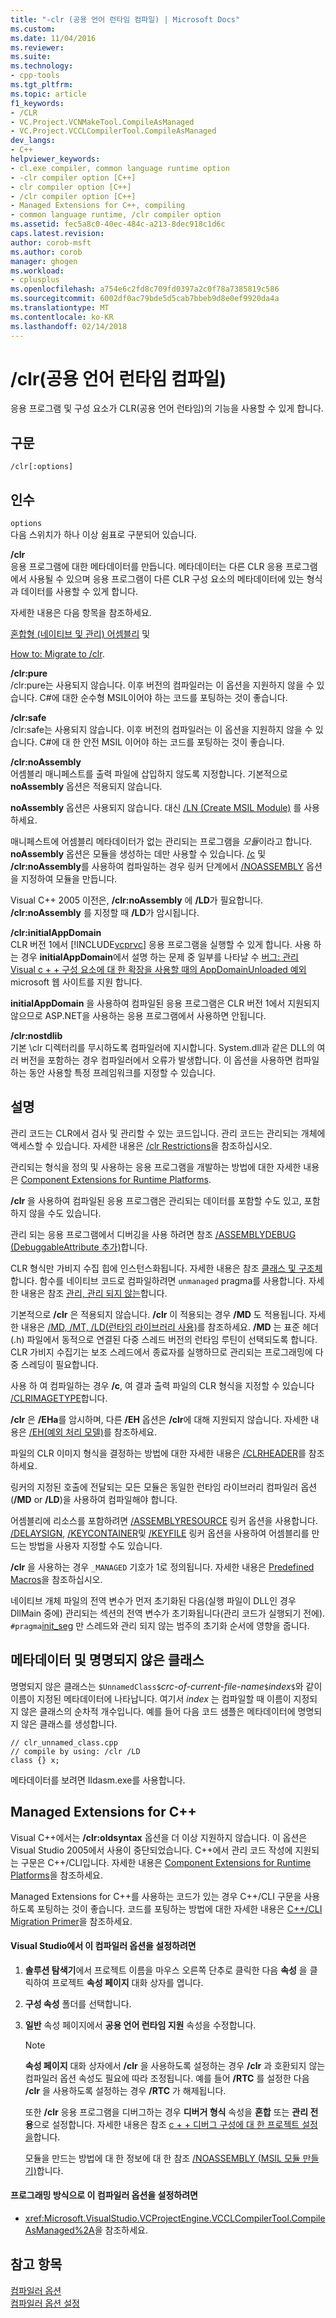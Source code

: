 ```yaml
---
title: "-clr (공용 언어 런타임 컴파일) | Microsoft Docs"
ms.custom: 
ms.date: 11/04/2016
ms.reviewer: 
ms.suite: 
ms.technology:
- cpp-tools
ms.tgt_pltfrm: 
ms.topic: article
f1_keywords:
- /CLR
- VC.Project.VCNMakeTool.CompileAsManaged
- VC.Project.VCCLCompilerTool.CompileAsManaged
dev_langs:
- C++
helpviewer_keywords:
- cl.exe compiler, common language runtime option
- -clr compiler option [C++]
- clr compiler option [C++]
- /clr compiler option [C++]
- Managed Extensions for C++, compiling
- common language runtime, /clr compiler option
ms.assetid: fec5a8c0-40ec-484c-a213-8dec918c1d6c
caps.latest.revision: 
author: corob-msft
ms.author: corob
manager: ghogen
ms.workload:
- cplusplus
ms.openlocfilehash: a754e6c2fd8c709fd0397a2c0f78a7385819c586
ms.sourcegitcommit: 6002df0ac79bde5d5cab7bbeb9d8e0ef9920da4a
ms.translationtype: MT
ms.contentlocale: ko-KR
ms.lasthandoff: 02/14/2018
---
```

# <a name="clr-common-language-runtime-compilation"></a>/clr(공용 언어 런타임 컴파일)
응용 프로그램 및 구성 요소가 CLR(공용 언어 런타임)의 기능을 사용할 수 있게 합니다.  
  
## <a name="syntax"></a>구문  
  
```  
/clr[:options]  
```  
  
## <a name="arguments"></a>인수  
 `options`  
 다음 스위치가 하나 이상 쉼표로 구분되어 있습니다.  
  
 **/clr**  
 응용 프로그램에 대한 메타데이터를 만듭니다. 메타데이터는 다른 CLR 응용 프로그램에서 사용될 수 있으며 응용 프로그램이 다른 CLR 구성 요소의 메타데이터에 있는 형식과 데이터를 사용할 수 있게 합니다.  
  
 자세한 내용은 다음 항목을 참조하세요.  
  
 [혼합형 (네이티브 및 관리) 어셈블리](../../dotnet/mixed-native-and-managed-assemblies.md) 및  
  
 [How to: Migrate to /clr](../../dotnet/how-to-migrate-to-clr.md).  
  
 **/clr:pure**  
 /clr:pure는 사용되지 않습니다. 이후 버전의 컴파일러는 이 옵션을 지원하지 않을 수 있습니다. C#에 대한 순수형 MSIL이어야 하는 코드를 포팅하는 것이 좋습니다.  
  
 **/clr:safe**  
 /clr:safe는 사용되지 않습니다. 이후 버전의 컴파일러는 이 옵션을 지원하지 않을 수 있습니다. C#에 대 한 안전 MSIL 이어야 하는 코드를 포팅하는 것이 좋습니다. 
  
 **/clr:noAssembly**  
 어셈블리 매니페스트를 출력 파일에 삽입하지 않도록 지정합니다. 기본적으로 **noAssembly** 옵션은 적용되지 않습니다.  
  
 **noAssembly** 옵션은 사용되지 않습니다. 대신 [/LN (Create MSIL Module)](../../build/reference/ln-create-msil-module.md) 를 사용하세요.  
  
 매니페스트에 어셈블리 메타데이터가 없는 관리되는 프로그램을 *모듈*이라고 합니다. **noAssembly** 옵션은 모듈을 생성하는 데만 사용할 수 있습니다. [/c](../../build/reference/c-compile-without-linking.md) 및 **/clr:noAssembly**를 사용하여 컴파일하는 경우 링커 단계에서 [/NOASSEMBLY](../../build/reference/noassembly-create-a-msil-module.md) 옵션을 지정하여 모듈을 만듭니다.  
  
 Visual C++ 2005 이전은, **/clr:noAssembly** 에 **/LD**가 필요합니다. **/clr:noAssembly** 를 지정할 때 **/LD**가 암시됩니다.  
  
 **/clr:initialAppDomain**  
 CLR 버전 1에서 [!INCLUDE[vcprvc](../../build/includes/vcprvc_md.md)] 응용 프로그램을 실행할 수 있게 합니다. 사용 하는 경우 **initialAppDomain**에서 설명 하는 문제 중 일부를 나타날 수 [버그: 관리 Visual c + + 구성 요소에 대 한 확장을 사용할 때의 AppDomainUnloaded 예외](http://go.microsoft.com/fwlink/p/?linkid=169465) microsoft 웹 사이트를 지원 합니다.  
  
 **initialAppDomain** 을 사용하여 컴파일된 응용 프로그램은 CLR 버전 1에서 지원되지 않으므로 ASP.NET을 사용하는 응용 프로그램에서 사용하면 안됩니다.  
  
 **/clr:nostdlib**  
 기본 \clr 디렉터리를 무시하도록 컴파일러에 지시합니다. System.dll과 같은 DLL의 여러 버전을 포함하는 경우 컴파일러에서 오류가 발생합니다. 이 옵션을 사용하면 컴파일하는 동안 사용할 특정 프레임워크를 지정할 수 있습니다.  
  
## <a name="remarks"></a>설명  
 관리 코드는 CLR에서 검사 및 관리할 수 있는 코드입니다. 관리 코드는 관리되는 개체에 액세스할 수 있습니다. 자세한 내용은 [/clr Restrictions](../../build/reference/clr-restrictions.md)을 참조하십시오.  
  
 관리되는 형식을 정의 및 사용하는 응용 프로그램을 개발하는 방법에 대한 자세한 내용은 [Component Extensions for Runtime Platforms](../../windows/component-extensions-for-runtime-platforms.md).  
  
 **/clr** 을 사용하여 컴파일된 응용 프로그램은 관리되는 데이터를 포함할 수도 있고, 포함하지 않을 수도 있습니다.  
  
 관리 되는 응용 프로그램에서 디버깅을 사용 하려면 참조 [/ASSEMBLYDEBUG (DebuggableAttribute 추가)](../../build/reference/assemblydebug-add-debuggableattribute.md)합니다.  
  
 CLR 형식만 가비지 수집 힙에 인스턴스화됩니다. 자세한 내용은 참조 [클래스 및 구조체](../../windows/classes-and-structs-cpp-component-extensions.md)합니다. 함수를 네이티브 코드로 컴파일하려면 `unmanaged` pragma를 사용합니다. 자세한 내용은 참조 [관리, 관리 되지 않는](../../preprocessor/managed-unmanaged.md)합니다.  
  
 기본적으로 **/clr** 은 적용되지 않습니다. **/clr** 이 적용되는 경우 **/MD** 도 적용됩니다. 자세한 내용은 [/MD, /MT, /LD(런타임 라이브러리 사용)](../../build/reference/md-mt-ld-use-run-time-library.md)를 참조하세요. **/MD** 는 표준 헤더(.h) 파일에서 동적으로 연결된 다중 스레드 버전의 런타임 루틴이 선택되도록 합니다. CLR 가비지 수집기는 보조 스레드에서 종료자를 실행하므로 관리되는 프로그래밍에 다중 스레딩이 필요합니다.  
  
 사용 하 여 컴파일하는 경우 **/c**, 여 결과 출력 파일의 CLR 형식을 지정할 수 있습니다 [/CLRIMAGETYPE](../../build/reference/clrimagetype-specify-type-of-clr-image.md)합니다.  
  
 **/clr** 은 **/EHa**를 암시하며, 다른 **/EH** 옵션은 **/clr**에 대해 지원되지 않습니다. 자세한 내용은 [/EH(예외 처리 모델)](../../build/reference/eh-exception-handling-model.md)를 참조하세요.  
  
 파일의 CLR 이미지 형식을 결정하는 방법에 대한 자세한 내용은 [/CLRHEADER](../../build/reference/clrheader.md)를 참조하세요.  
  
 링커의 지정된 호출에 전달되는 모든 모듈은 동일한 런타임 라이브러리 컴파일러 옵션(**/MD** or **/LD**)을 사용하여 컴파일해야 합니다.  
  
 어셈블리에 리소스를 포함하려면 [/ASSEMBLYRESOURCE](../../build/reference/assemblyresource-embed-a-managed-resource.md) 링커 옵션을 사용합니다. [/DELAYSIGN](../../build/reference/delaysign-partially-sign-an-assembly.md), [/KEYCONTAINER](../../build/reference/keycontainer-specify-a-key-container-to-sign-an-assembly.md)및 [/KEYFILE](../../build/reference/keyfile-specify-key-or-key-pair-to-sign-an-assembly.md) 링커 옵션을 사용하여 어셈블리를 만드는 방법을 사용자 지정할 수도 있습니다.  
  
 **/clr** 을 사용하는 경우 `_MANAGED` 기호가 1로 정의됩니다. 자세한 내용은 [Predefined Macros](../../preprocessor/predefined-macros.md)을 참조하십시오.  
  
 네이티브 개체 파일의 전역 변수가 먼저 초기화된 다음(실행 파일이 DLL인 경우 DllMain 중에) 관리되는 섹션의 전역 변수가 초기화됩니다(관리 코드가 실행되기 전에). `#pragma`[init_seg](../../preprocessor/init-seg.md) 만 스레드와 관리 되지 않는 범주의 초기화 순서에 영향을 줍니다.  
  
## <a name="metadata-and-unnamed-classes"></a>메타데이터 및 명명되지 않은 클래스  
 명명되지 않은 클래스는 `$UnnamedClass$`*crc-of-current-file-name*`$`*index*`$`와 같이 이름이 지정된 메타데이터에 나타납니다. 여기서 *index* 는 컴파일할 때 이름이 지정되지 않은 클래스의 순차적 개수입니다. 예를 들어 다음 코드 샘플은 메타데이터에 명명되지 않은 클래스를 생성합니다.  
  
```  
// clr_unnamed_class.cpp  
// compile by using: /clr /LD  
class {} x;  
```  
  
 메타데이터를 보려면 Ildasm.exe를 사용합니다.  
  
## <a name="managed-extensions-for-c"></a>Managed Extensions for C++  
 Visual C++에서는 **/clr:oldsyntax** 옵션을 더 이상 지원하지 않습니다. 이 옵션은 Visual Studio 2005에서 사용이 중단되었습니다. C++에서 관리 코드 작성에 지원되는 구문은 C++/CLI입니다. 자세한 내용은 [Component Extensions for Runtime Platforms](../../windows/component-extensions-for-runtime-platforms.md)을 참조하세요.  
  
 Managed Extensions for C++를 사용하는 코드가 있는 경우 C++/CLI 구문을 사용하도록 포팅하는 것이 좋습니다. 코드를 포팅하는 방법에 대한 자세한 내용은 [C++/CLI Migration Primer](../../dotnet/cpp-cli-migration-primer.md)을 참조하세요.  
  
#### <a name="to-set-this-compiler-option-in-visual-studio"></a>Visual Studio에서 이 컴파일러 옵션을 설정하려면  
  
1.  **솔루션 탐색기**에서 프로젝트 이름을 마우스 오른쪽 단추로 클릭한 다음 **속성** 을 클릭하여 프로젝트 **속성 페이지** 대화 상자를 엽니다.  
  
2.  **구성 속성** 폴더를 선택합니다.  
  
3.  **일반** 속성 페이지에서 **공용 언어 런타임 지원** 속성을 수정합니다.  
  
    > [!NOTE]
    >  **속성 페이지** 대화 상자에서 **/clr** 을 사용하도록 설정하는 경우 **/clr** 과 호환되지 않는 컴파일러 옵션 속성도 필요에 따라 조정됩니다. 예를 들어 **/RTC** 를 설정한 다음 **/clr** 을 사용하도록 설정하는 경우 **/RTC** 가 해제됩니다.  
    >   
    >  또한 **/clr** 응용 프로그램을 디버그하는 경우 **디버거 형식** 속성을 **혼합** 또는 **관리 전용**으로 설정합니다. 자세한 내용은 참조 [c + + 디버그 구성에 대 한 프로젝트 설정을](/visualstudio/debugger/project-settings-for-a-cpp-debug-configuration)합니다.  
  
     모듈을 만드는 방법에 대 한 정보에 대 한 참조 [/NOASSEMBLY (MSIL 모듈 만들기)](../../build/reference/noassembly-create-a-msil-module.md)합니다.  
  
#### <a name="to-set-this-compiler-option-programmatically"></a>프로그래밍 방식으로 이 컴파일러 옵션을 설정하려면  
  
-   <xref:Microsoft.VisualStudio.VCProjectEngine.VCCLCompilerTool.CompileAsManaged%2A>을 참조하세요.  
  
## <a name="see-also"></a>참고 항목  
 [컴파일러 옵션](../../build/reference/compiler-options.md)   
 [컴파일러 옵션 설정](../../build/reference/setting-compiler-options.md)
